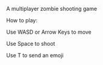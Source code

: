 A multiplayer zombie shooting game


How to play:

Use WASD or Arrow Keys to move

Use Space to shoot

Use T to send an emoji

